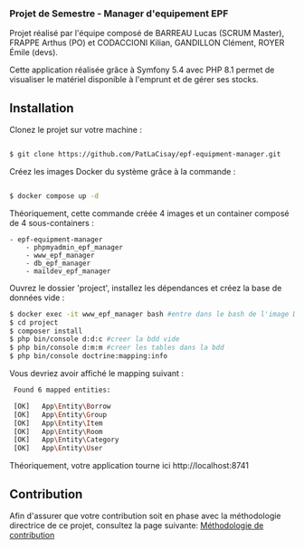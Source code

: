 ### Projet de Semestre - Manager d'equipement EPF

Projet réalisé par l'équipe composé de BARREAU Lucas (SCRUM Master), FRAPPE Arthus (PO) et CODACCIONI Kilian, GANDILLON Clément, ROYER Émile (devs).

Cette application réalisée grâce à Symfony 5.4 avec PHP 8.1 permet de visualiser le matériel disponible à l'emprunt et de gérer ses stocks.

## Installation

Clonez le projet sur votre machine :

```sh

$ git clone https://github.com/PatLaCisay/epf-equipment-manager.git

```

Créez les images Docker du système grâce à la commande :

```sh

$ docker compose up -d

```
Théoriquement, cette commande créée 4 images et un container composé de 4 sous-containers :

    - epf-equipment-manager
        - phpmyadmin_epf_manager
        - www_epf_manager
        - db_epf_manager
        - maildev_epf_manager

Ouvrez le dossier 'project', installez les dépendances et créez la base de données vide :

```sh
$ docker exec -it www_epf_manager bash #entre dans le bash de l'image Docker ('exit' pour en sortir)
$ cd project
$ composer install
$ php bin/console d:d:c #creer la bdd vide
$ php bin/console d:m:m #creer les tables dans la bdd
$ php bin/console doctrine:mapping:info

```
Vous devriez avoir affiché le mapping suivant :
```sh
 Found 6 mapped entities:

 [OK]   App\Entity\Borrow
 [OK]   App\Entity\Group
 [OK]   App\Entity\Item
 [OK]   App\Entity\Room
 [OK]   App\Entity\Category
 [OK]   App\Entity\User

```
Théoriquement, votre application tourne ici http://localhost:8741

## Contribution

Afin d'assurer que votre contribution soit en phase avec la méthodologie directrice de ce projet, consultez la page suivante: [Méthodologie de contribution](CONTRIBUTING.md)